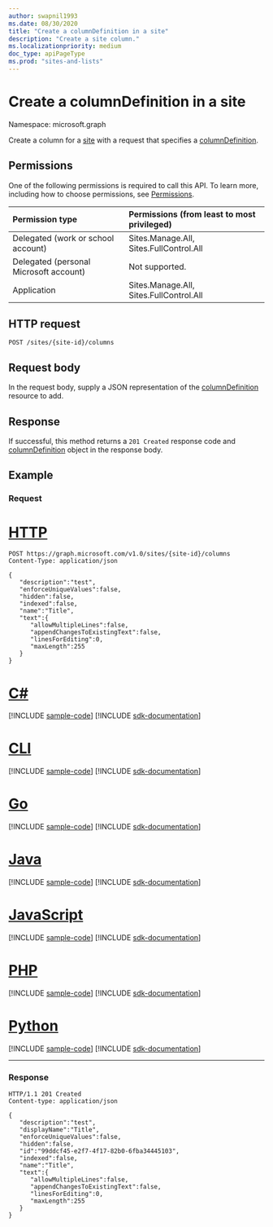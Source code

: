 ```yaml
---
author: swapnil1993
ms.date: 08/30/2020
title: "Create a columnDefinition in a site"
description: "Create a site column."
ms.localizationpriority: medium
doc_type: apiPageType
ms.prod: "sites-and-lists"
---
```


# Create a columnDefinition in a site
Namespace: microsoft.graph

Create a column for a [site][site] with a request that specifies a [columnDefinition][columnDefinition].

## Permissions

One of the following permissions is required to call this API. To learn more, including how to choose permissions, see [Permissions](/graph/permissions-reference).

  

|Permission type | Permissions (from least to most privileged) |
|:--------------------|:---------------------------------------------------------|
|Delegated (work or school account) | Sites.Manage.All, Sites.FullControl.All |
|Delegated (personal Microsoft account) | Not supported. |
|Application | Sites.Manage.All, Sites.FullControl.All |

  

## HTTP request

<!-- { "blockType": "ignored" } -->
```http
POST /sites/{site-id}/columns
```

## Request body

In the request body, supply a JSON representation of the [columnDefinition][] resource to add.  

## Response

If successful, this method returns a `201 Created` response code and [columnDefinition][] object in the response body.

## Example

### Request

# [HTTP](#tab/http)
<!-- { "blockType": "request", "name": "site_post_columns" } -->
```http
POST https://graph.microsoft.com/v1.0/sites/{site-id}/columns
Content-Type: application/json

{
   "description":"test",
   "enforceUniqueValues":false,
   "hidden":false,
   "indexed":false,
   "name":"Title",
   "text":{
      "allowMultipleLines":false,
      "appendChangesToExistingText":false,
      "linesForEditing":0,
      "maxLength":255
   }
}
```

# [C#](#tab/csharp)
[!INCLUDE [sample-code](../includes/snippets/csharp/site-post-columns-csharp-snippets.md)]
[!INCLUDE [sdk-documentation](../includes/snippets/snippets-sdk-documentation-link.md)]

# [CLI](#tab/cli)
[!INCLUDE [sample-code](../includes/snippets/cli/site-post-columns-cli-snippets.md)]
[!INCLUDE [sdk-documentation](../includes/snippets/snippets-sdk-documentation-link.md)]

# [Go](#tab/go)
[!INCLUDE [sample-code](../includes/snippets/go/site-post-columns-go-snippets.md)]
[!INCLUDE [sdk-documentation](../includes/snippets/snippets-sdk-documentation-link.md)]

# [Java](#tab/java)
[!INCLUDE [sample-code](../includes/snippets/java/site-post-columns-java-snippets.md)]
[!INCLUDE [sdk-documentation](../includes/snippets/snippets-sdk-documentation-link.md)]

# [JavaScript](#tab/javascript)
[!INCLUDE [sample-code](../includes/snippets/javascript/site-post-columns-javascript-snippets.md)]
[!INCLUDE [sdk-documentation](../includes/snippets/snippets-sdk-documentation-link.md)]

# [PHP](#tab/php)
[!INCLUDE [sample-code](../includes/snippets/php/site-post-columns-php-snippets.md)]
[!INCLUDE [sdk-documentation](../includes/snippets/snippets-sdk-documentation-link.md)]

# [Python](#tab/python)
[!INCLUDE [sample-code](../includes/snippets/python/site-post-columns-python-snippets.md)]
[!INCLUDE [sdk-documentation](../includes/snippets/snippets-sdk-documentation-link.md)]

---

### Response

<!-- { "blockType": "response", "@type": "microsoft.graph.columnDefinition", "truncated": true } -->

  

```http
HTTP/1.1 201 Created
Content-type: application/json

{
   "description":"test",
   "displayName":"Title",
   "enforceUniqueValues":false,
   "hidden":false,
   "id":"99ddcf45-e2f7-4f17-82b0-6fba34445103",
   "indexed":false,
   "name":"Title",
   "text":{
      "allowMultipleLines":false,
      "appendChangesToExistingText":false,
      "linesForEditing":0,
      "maxLength":255
   }
}
```

  

[columnDefinition]: ../resources/columnDefinition.md
[site]: ../resources/site.md
  

